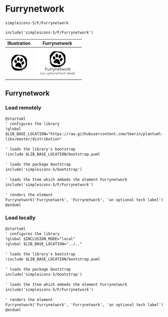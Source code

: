 # Furrynetwork


```text
simpleicons-5/F/Furrynetwork
```

```text
include('simpleicons-5/F/Furrynetwork')
```



| Illustration | Furrynetwork |
| :---: | :---: |
| ![illustration for Illustration](../../simpleicons-5/F/Furrynetwork.png) | ![illustration for Furrynetwork](../../simpleicons-5/F/Furrynetwork.Local.png) |




## Furrynetwork

### Load remotely
```plantuml
@startuml
' configures the library
!global $LIB_BASE_LOCATION="https://raw.githubusercontent.com/tmorin/plantuml-libs/master/distribution"

' loads the library's bootstrap
!include $LIB_BASE_LOCATION/bootstrap.puml

' loads the package bootstrap
include('simpleicons-5/bootstrap')

' loads the Item which embeds the element Furrynetwork
include('simpleicons-5/F/Furrynetwork')

' renders the element
Furrynetwork('Furrynetwork', 'Furrynetwork', 'an optional tech label')
@enduml
```

### Load locally
```plantuml
@startuml
' configures the library
!global $INCLUSION_MODE="local"
!global $LIB_BASE_LOCATION="../.."

' loads the library's bootstrap
!include $LIB_BASE_LOCATION/bootstrap.puml

' loads the package bootstrap
include('simpleicons-5/bootstrap')

' loads the Item which embeds the element Furrynetwork
include('simpleicons-5/F/Furrynetwork')

' renders the element
Furrynetwork('Furrynetwork', 'Furrynetwork', 'an optional tech label')
@enduml
```

